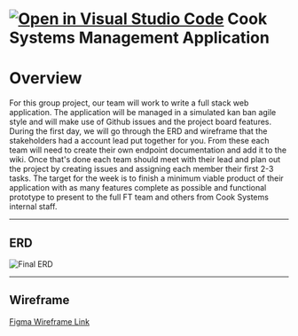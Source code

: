 [![Open in Visual Studio Code](https://classroom.github.com/assets/open-in-vscode-2e0aaae1b6195c2367325f4f02e2d04e9abb55f0b24a779b69b11b9e10269abc.svg)](https://classroom.github.com/online_ide?assignment_repo_id=18336295&assignment_repo_type=AssignmentRepo)
Cook Systems Management Application
===============================
# Overview

For this group project, our team will work to write a full stack web application. The application will be managed in a simulated kan ban agile style and will make use of Github issues and the project board features. During the first day, we will go through the ERD and wireframe that the stakeholders had a account lead put together for you. From these each team will need to create their own endpoint documentation and add it to the wiki. Once that's done each team should meet with their lead and plan out the project by creating issues and assigning each member their first 2-3 tasks. The target for the week is to finish a minimum viable product of their application with as many features complete as possible and functional prototype to present to the full FT team and others from Cook Systems internal staff.

---

## ERD

![Final ERD](https://user-images.githubusercontent.com/32781877/206259951-fe81a650-1d90-4c28-ae7a-571f649269d9.png)


---

## Wireframe

[Figma Wireframe Link](https://www.figma.com/file/huwXGJxW6BCIbk4p2QcZG2/Final-Prototype?type=design&node-id=0-1&mode=design&t=1Ef7iFB5zY6Kjdyb-0)

